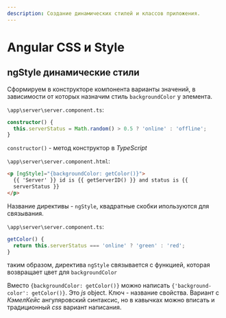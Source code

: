```yaml
---
description: Создание динамических стилей и классов приложения.
---
```


# Angular CSS и Style

## ngStyle динамические стили

Сформируем в конструкторе компонента варианты значений, в зависимости от которых назначим стиль `backgroundColor` у элемента.

`\app\server\server.component.ts`:

```ts
constructor() {
  this.serverStatus = Math.random() > 0.5 ? 'online' : 'offline';
}
```

`constructor()` - метод конструктор в _TypeScript_

`\app\server\server.component.html`:

```html
<p [ngStyle]="{backgroundColor: getColor()}">
  {{ 'Server' }} id is {{ getServerID() }} and status is {{
  serverStatus }}
</p>
```

Название директивы - `ngStyle`, квадратные скобки ипользуются для связывания.

`\app\server\server.component.ts`:

```typescript
getColor() {
  return this.serverStatus === 'online' ? 'green' : 'red';
}
```

таким образом, директива `ngStyle` связывается с функцией, которая возвращает цвет для `backgroundColor`

Вместо `{backgroundColor: getColor()}` можно написать `{'background-color': getColor()}`. Это _js_ object. Ключ - название свойства. Вариант с _КэмелКейс_ ангуляровский синтаксис, но в кавычках можно вписать и традиционный _css_ вариант написания.
